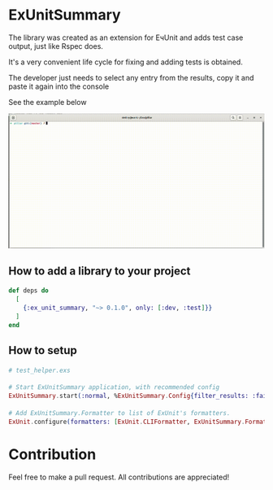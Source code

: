 # ExUnitSummary

The library was created as an extension for EчUnit and adds test case output, just like Rspec does.

It's a very convenient life cycle for fixing and adding tests is obtained.

The developer just needs to select any entry from the results, copy it and paste it again into the console

See the example below

<img src="media/usage_sample.gif" alt="drawing" width="960"/>


## How to add a library to your project

```elixir
def deps do
  [
    {:ex_unit_summary, "~> 0.1.0", only: [:dev, :test]}}
  ]
end
```

## How to setup

```elixir
# test_helper.exs 

# Start ExUnitSummary application, with recommended config 
ExUnitSummary.start(:normal, %ExUnitSummary.Config{filter_results: :failed, print_delay: 100})

# Add ExUnitSummary.Formatter to list of ExUnit's formatters. 
ExUnit.configure(formatters: [ExUnit.CLIFormatter, ExUnitSummary.Formatter])
```

# Contribution

Feel free to make a pull request. All contributions are appreciated!
